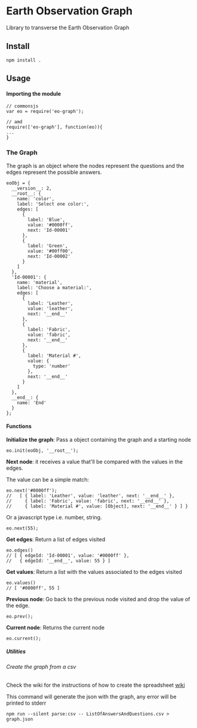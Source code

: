 Earth Observation Graph
=======================

Library to transverse the Earth Observation Graph


## Install


``` npm install . ```


## Usage

#### Importing the module

```
// commonsjs
var eo = require('eo-graph');

// amd
require(['eo-graph'], function(eo)){
...
}

```
### The Graph

The graph is an object where the nodes represent the questions and the edges represent the possible answers.

```
eoObj = {
  __version__: 2,
  __root__: {
    name: 'color',
    label: 'Select one color:',
    edges: [
      {
        label: 'Blue',
        value: '#0000ff',
        next: 'Id-00001'
      },
      {
        label: 'Green',
        value: '#00ff00',
        next: 'Id-00002'
      }
    ]
  },
  'Id-00001': {
    name: 'material',
    label: 'Choose a material:',
    edges: [
      {
        label: 'Leather',
        value: 'leather',
        next: '__end__'
      },
      {
        label: 'Fabric',
        value: 'fabric',
        next: '__end__'
      },
      {
        label: 'Material #',
        value: {
          type: 'number'
        },
        next: '__end__'
      }
    ]
  },
  __end__: {
    name: 'End'
  }
};
```



#### Functions

**Initialize the graph**: Pass a object containing the graph and a starting node

```
eo.init(eoObj, '__root__');
```

**Next node**: it receives a value that'll be compared with the values in the edges.

The value can be a simple match:

```
eo.next('#0000ff');
//   [ { label: 'Leather', value: 'leather', next: '__end__' },
//     { label: 'Fabric', value: 'fabric', next: '__end__' },
//     { label: 'Material #', value: [Object], next: '__end__' } ] }
```

Or a javascript type i.e. number, string.

```
eo.next(55);

```

**Get edges**: Return a list of edges visited

```
eo.edges()
// [ { edgeId: 'Id-00001', value: '#0000ff' },
//   { edgeId: '__end__', value: 55 } ]

```

**Get values**: Return a list with the values associated to the edges visited

```
eo.values()
// [ '#0000ff', 55 ]
```

**Previous node**: Go back to the previous node visited and drop the value of the edge.

```
eo.prev();
```


**Current node**: Returns the current node

```
eo.current();

```


##### Utilities

###### Create the graph from a csv

Check the wiki for the instructions of how to create the spreadsheet [wiki](https://github.com/edina/eo-graph/wiki/How-to-create-a-graph-from-a-spreadsheet)

This command will generate the json with the graph, any error will be printed to stderr

```
npm run --silent parse:csv -- ListOfAnswersAndQuestions.csv > graph.json
```


